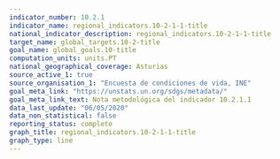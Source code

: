 ```yaml
---
indicator_number: 10.2.1
indicator_name: regional_indicators.10-2-1-1-title
national_indicator_description: regional_indicators.10-2-1-1-title
target_name: global_targets.10-2-title
goal_name: global_goals.10-title
computation_units: units.PT
national_geographical_coverage: Asturias
source_active_1: true
source_organisation_1: "Encuesta de condiciones de vida, INE"
goal_meta_link: "https://unstats.un.org/sdgs/metadata/"
goal_meta_link_text: Nota metodológica del indicador 10.2.1.1
data_last_update: "06/05/2020"
data_non_statistical: false
reporting_status: complete
graph_title: regional_indicators.10-2-1-1-title
graph_type: line
---
```

